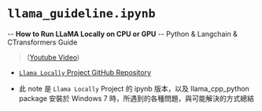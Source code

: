 # `llama_guideline.ipynb`

-- **How to Run LLaMA Locally on CPU or GPU**  -- Python & Langchain & CTransformers Guide
> ([Youtube Video](https://www.youtube.com/watch?v=SvjWDX2NqiM)) 

* [`Llama Locally` Project GitHub Repository](https://github.dev/henrykohl/llama-locally)

* 此 note 是 `Llama Locally` Project 的 ipynb 版本，以及 llama_cpp_python package 安裝於 Windows 7 時，所遇到的各種問題，與可能解決的方式總結
